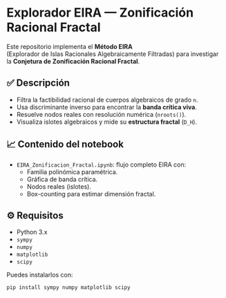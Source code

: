 # Explorador EIRA — Zonificación Racional Fractal

Este repositorio implementa el **Método EIRA**  
(Explorador de Islas Racionales Algebraicamente Filtradas) para investigar la **Conjetura de Zonificación Racional Fractal**.

## ✅ Descripción
- Filtra la factibilidad racional de cuerpos algebraicos de grado `n`.
- Usa discriminante inverso para encontrar la **banda crítica viva**.
- Resuelve nodos reales con resolución numérica (`nroots()`).
- Visualiza islotes algebraicos y mide su **estructura fractal** (`D_H`).

## 📈 Contenido del notebook
- `EIRA_Zonificacion_Fractal.ipynb`: flujo completo EIRA con:
  - Familia polinómica paramétrica.
  - Gráfica de banda crítica.
  - Nodos reales (islotes).
  - Box-counting para estimar dimensión fractal.

## ⚙️ Requisitos
- Python 3.x
- `sympy`
- `numpy`
- `matplotlib`
- `scipy`

Puedes instalarlos con:
```bash
pip install sympy numpy matplotlib scipy
